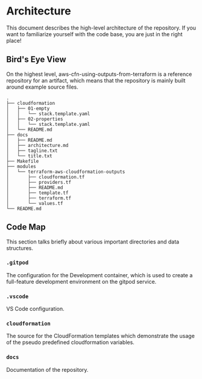 # Architecture

This document describes the high-level architecture of the repository. If you want to familiarize yourself with the code base, you are just in the right place!

## Bird's Eye View

On the highest level, aws-cfn-using-outputs-from-terraform is a reference repository for an artifact, which means that the repository is mainly built around example source files.

```text
.
├── cloudformation
│   ├── 01-empty
│   │   └── stack.template.yaml
│   ├── 02-properties
│   │   └── stack.template.yaml
│   └── README.md
├── docs
│   ├── README.md
│   ├── architecture.md
│   ├── tagline.txt
│   └── title.txt
├── Makefile
├── modules
│   └── terraform-aws-cloudformation-outputs
│       ├── cloudformation.tf
│       ├── providers.tf
│       ├── README.md
│       ├── template.tf
│       ├── terraform.tf
│       └── values.tf
└── README.md
```

## Code Map

This section talks briefly about various important directories and data structures.

### `.gitpod`

The configuration for the Development container, which is used to create a full-feature development environment on the gitpod service.

### `.vscode`

VS Code configuration.

### `cloudformation`

The source for the CloudFormation templates which demonstrate the usage of the pseudo predefined cloudformation variables.

### `docs`

Documentation of the repository.
